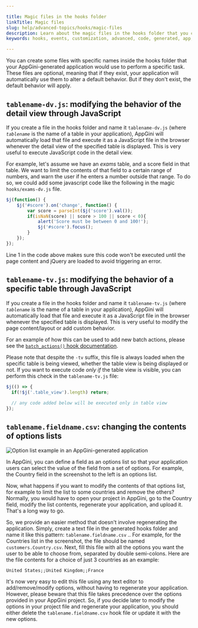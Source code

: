 ```yaml
---

title: Magic files in the hooks folder
linkTitle: Magic files
slug: help/advanced-topics/hooks/magic-files
description: Learn about the magic files in the hooks folder that you can create to alter the behavior of your AppGini-generated application.
keywords: hooks, events, customization, advanced, code, generated, app, persistent, custom code, code generation, insert, delete, edit, select, records, actions, behavior, appearance, DataList object, tablename_init, hook function, table, DataList properties, global hooks, table-specific hooks, links-home, links-navmenu, footer-extras, header-extras, tablename-dv.js, tablename-tv.js, tablename.fieldname.csv

---
```


You can create some files with specific names inside the hooks folder that your AppGini-generated application would use to perform a specific task. These files are optional, meaning that if they exist, your application will automatically use them to alter a default behavior. But if they don't exist, the default behavior will apply.

## `tablename-dv.js`: modifying the behavior of the detail view through JavaScript

If you create a file in the hooks folder and name it `tablename-dv.js` (where *`tablename`* is the name of a table in your application), AppGini will automatically load that file and execute it as a JavaScript file in the browser whenever the detail view of the specified table is displayed. This is very useful to execute JavaScript code in the detail view.

For example, let's assume we have an *exams* table, and a score field in that table. We want to limit the contents of that field to a certain range of numbers, and warn the user if he enters a number outside that range. To do so, we could add some javascript code like the following in the magic `hooks/exams-dv.js` file.

```javascript
$j(function() { 
    $j('#score').on('change', function() {
        var score = parseInt($j('score').val());
        if(isNaN(score) || score > 100 || score < 0){
            alert('Score must be between 0 and 100!');
            $j('#score').focus();
        }
    });
});
```

Line 1 in the code above makes sure this code won't be executed until the page content and jQuery are loaded to avoid triggering an error.

## `tablename-tv.js`: modifying the behavior of a specific table through JavaScript

If you create a file in the hooks folder and name it `tablename-tv.js` (where *`tablename`* is the name of a table in your application), AppGini will automatically load that file and execute it as a JavaScript file in the browser whenever the specified table is displayed. This is very useful to modify the page content/layout or add custom behavior.

For an example of how this can be used to add new batch actions, please see the [`batch_actions()` hook documentation](/appgini/help/advanced-topics/hooks/multiple-record-batch-actions).

Please note that despite the `-tv` suffix, this file is always loaded when the specific table is being viewed, whether the table view is being displayed or not. If you want to execute code *only if* the table view is visible, you can perform this check in the `tablename-tv.js` file:

```javascript
$j(() => {
  if(!$j('.table_view').length) return;
      
  // any code added below will be executed only in table view
});
```

## `tablename.fieldname.csv`: changing the contents of options lists

![Option list example in an AppGini-generated application](https://cdn.bigprof.com/appgini-desktop/help/options-list-in-detail-view.png)

In AppGini, you can define a field as an options list so that your application users can select the value of the field from a set of options. For example, the Country field in the screenshot to the left is an options list.

Now, what happens if you want to modify the contents of that options list, for example to limit the list to some countries and remove the others? Normally, you would have to open your project in AppGini, go to the Country field, modify the list contents, regenerate your application, and upload it. That's a long way to go.

So, we provide an easier method that doesn't involve regenerating the application. Simply, create a text file in the generated hooks folder and name it like this pattern: `tablename.fieldname.csv` .. For example, for the Countries list in the screenshot, the file should be named `customers.Country.csv`. Next, fill this file with all the options you want the user to be able to choose from, separated by double semi-colons. Here are the file contents for a choice of just 3 countries as an example:

```
United States;;United Kingdom;;France
```

It's now very easy to edit this file using any text editor to add/remove/modify options, without having to regenerate your application. However, please beware that this file takes precedence over the options provided in your AppGini project. So, if you decide later to modify the options in your project file and regenerate your application, you should either delete the `tablename.fieldname.csv` hook file or update it with the new options.